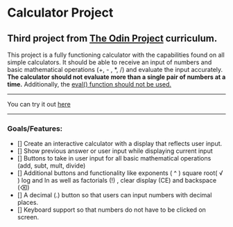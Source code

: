 # Calculator Project
## Third project from [The Odin Project](https://www.theodinproject.com/lessons/foundations-calculator) curriculum. 

This project is a fully functioning calculator with the capabilities found on all simple calculators. It should be able to receive an input of numbers and basic mathematical operations (+, - , *, /) and evaluate the input accurately. **The calculator should not evaluate more than a single pair of numbers at a time.**   Additionally, the [eval() function should not be used.](https://developer.mozilla.org/en-US/docs/Web/JavaScript/Reference/Global_Objects/eval#Never_use_eval!)

---
You can try it out [here]()
___


### Goals/Features: 
- [] Create an interactive calculator with a display that reflects user input.
- [] Show previous answer or user input while displaying current input
- [] Buttons to take in user input for all basic mathematical operations (add, subt, mult, divide)
- [] Additional buttons and functionality like exponents ( ^ ) square root( √ ) log and ln as well as factorials (!) , clear display (CE) and backspace (⌫)
- [] A decimal (.) button so that users can input numbers with decimal places.
- [] Keyboard support so that numbers do not have to be clicked on screen.  